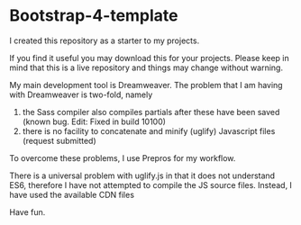 # Bootstrap-4-template

I created this repository as a starter to my projects.

If you find it useful you may download this for your projects. Please keep in mind that this is a live repository and things may change without warning.

My main development tool is Dreamweaver. The problem that I am having with Dreamweaver is two-fold, namely
1. the Sass compiler also compiles partials after these have been saved (known bug. Edit: Fixed in build 10100)
2. there is no facility to concatenate and minify (uglify) Javascript files (request submitted)

To overcome these problems, I use Prepros for my workflow. 

There is a universal problem with uglify.js in that it does not understand ES6, therefore I have not attempted to compile the JS source files. Instead, I have used the available CDN files

Have fun.
